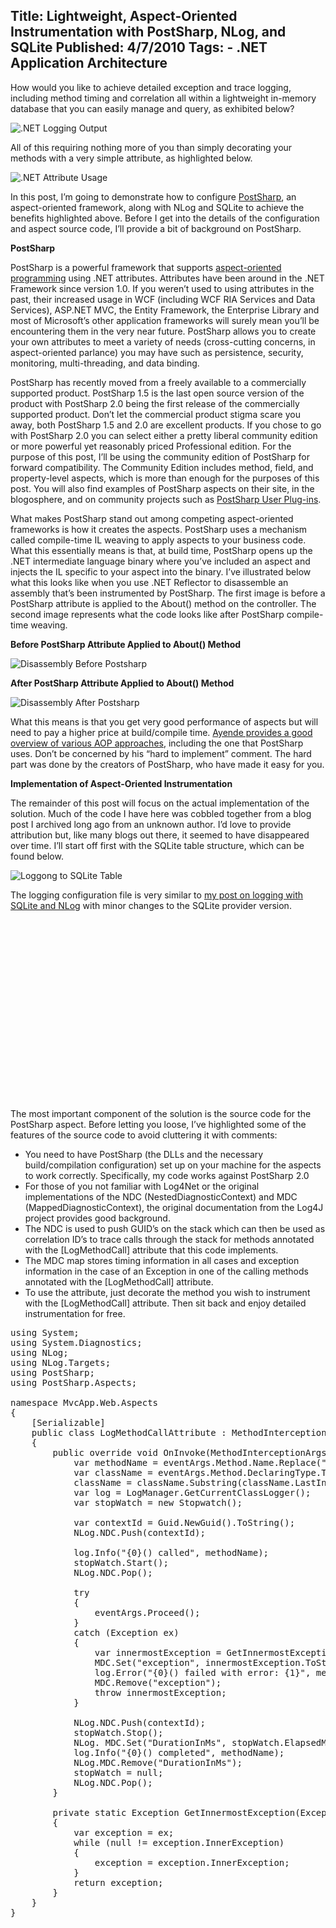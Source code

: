 Title: Lightweight, Aspect-Oriented Instrumentation with PostSharp, NLog, and SQLite
Published: 4/7/2010
Tags:
    - .NET Application Architecture
---
How would you like to achieve detailed exception and trace logging, including method timing and correlation all within a lightweight in-memory database that you can easily manage and query, as exhibited below?

![.NET Logging Output](https://s3.amazonaws.com/s3.beckshome.com/20100407-Logging-Output.png)

All of this requiring nothing more of you than simply decorating your methods with a very simple attribute, as highlighted below.

![.NET Attribute Usage](https://s3.amazonaws.com/s3.beckshome.com/20100407-Attribute-Usage.png)

In this post, I’m going to demonstrate how to configure [PostSharp](https://www.postsharp.net/), an aspect-oriented framework, along with NLog and SQLite to achieve the benefits highlighted above. Before I get into the details of the configuration and aspect source code, I’ll provide a bit of background on PostSharp.

**PostSharp**

PostSharp is a powerful framework that supports [aspect-oriented programming](https://en.wikipedia.org/wiki/Aspect-oriented_programming) using .NET attributes. Attributes have been around in the .NET Framework since version 1.0. If you weren’t used to using attributes in the past, their increased usage in WCF (including WCF RIA Services and Data Services), ASP.NET MVC, the Entity Framework, the Enterprise Library and most of Microsoft’s other application frameworks will surely mean you’ll be encountering them in the very near future. PostSharp allows you to create your own attributes to meet a variety of needs (cross-cutting concerns, in aspect-oriented parlance) you may have such as persistence, security, monitoring, multi-threading, and data binding.

PostSharp has recently moved from a freely available to a commercially supported product. PostSharp 1.5 is the last open source version of the product with PostSharp 2.0 being the first release of the commercially supported product. Don’t let the commercial product stigma scare you away, both PostSharp 1.5 and 2.0 are excellent products. If you chose to go with PostSharp 2.0 you can select either a pretty liberal community edition or more powerful yet reasonably priced Professional edition. For the purpose of this post, I’ll be using the community edition of PostSharp for forward compatibility. The Community Edition includes method, field, and property-level aspects, which is more than enough for the purposes of this post. You will also find examples of PostSharp aspects on their site, in the blogosphere, and on community projects such as [PostSharp User Plug-ins](https://code.google.com/archive/p/postsharp-user-plugins/).

What makes PostSharp stand out among competing aspect-oriented frameworks is how it creates the aspects. PostSharp uses a mechanism called compile-time IL weaving to apply aspects to your business code. What this essentially means is that, at build time, PostSharp opens up the .NET intermediate language binary where you’ve included an aspect and injects the IL specific to your aspect into the binary. I’ve illustrated below what this looks like when you use .NET Reflector to disassemble an assembly that’s been instrumented by PostSharp. The first image is before a PostSharp attribute is applied to the About() method on the controller. The second image represents what the code looks like after PostSharp compile-time weaving.

**Before PostSharp Attribute Applied to About() Method**

![Disassembly Before Postsharp](https://s3.amazonaws.com/s3.beckshome.com/20100407-Disassembled-Before-Postsharp.png)

**After PostSharp Attribute Applied to About() Method**

![Disassembly After Postsharp](https://s3.amazonaws.com/s3.beckshome.com/20100407-Disassembled-After-Postsharp.png)

What this means is that you get very good performance of aspects but will need to pay a higher price at build/compile time. [Ayende provides a good overview of various AOP approaches](https://ayende.com/blog/2615/7-approaches-for-aop-in-net), including the one that PostSharp uses. Don’t be concerned by his “hard to implement” comment. The hard part was done by the creators of PostSharp, who have made it easy for you.

**Implementation of Aspect-Oriented Instrumentation**

The remainder of this post will focus on the actual implementation of the solution. Much of the code I have here was cobbled together from a blog post I archived long ago from an unknown author. I’d love to provide attribution but, like many blogs out there, it seemed to have disappeared over time. I’ll start off first with the SQLite table structure, which can be found below.

![Loggong to SQLite Table](https://s3.amazonaws.com/s3.beckshome.com/20100407-Logging-SQLite-Table.png)

The logging configuration file is very similar to [my post on logging with SQLite and NLog](/2010/03/logging-to-sqlite-with-nlog) with minor changes to the SQLite provider version.

<pre data-enlighter-language="xml">
<nlog xmlns="http://www.nlog-project.org/schemas/NLog.xsd" xmlns:xsi="http://www.w3.org/2001/XMLSchema-instance">
    <targets>
        <target name="File" xsi:type="File" fileName="C:Temp${shortdate}.nlog.txt"/>
        <target name="Database" xsi:type="Database" keepConnection="false" useTransactions="false"
            dbProvider="System.Data.SQLite.SQLiteConnection, System.Data.SQLite, Version=1.0.60.0, Culture=neutral, PublicKeyToken=db937bc2d44ff139, processorArchitecture=x86"
            connectionString="Data Source=C:ProjectsMyApp_Logging.s3db;Version=3;"
            commandText="INSERT into LOGTABLE(Timestamp, Loglevel, ThreadId, Message, Context, User, DurationInMs, Exception) values(@Timestamp, @Loglevel, @ThreadId, @Message, @Context, @User, @DurationInMs, @Exception)">
                <parameter name="@Timestamp" layout="${longdate}"/>
                <parameter name="@Loglevel" layout="${level:uppercase=true}"/>
                <parameter name="@ThreadId" layout="${threadid}"/>
                <parameter name="@Message" layout="${message}"/>
                <parameter name="@Context" layout="${ndc}"/>
                <parameter name="@User" layout="${aspnet-user-identity}"/>
                <parameter name="@DurationInMs" layout="${mdc:item=DurationInMs}"/>
                <parameter name="@Exception" layout="${mdc:item=exception}"/>
        </target>
    </targets>
    <rules>
        <logger name="*" minlevel="Debug" writeTo="Database" />
    </rules>
</nlog>
</pre>
The most important component of the solution is the source code for the PostSharp aspect. Before letting you loose, I’ve highlighted some of the features of the source code to avoid cluttering it with comments:

* You need to have PostSharp (the DLLs and the necessary build/compilation configuration) set up on your machine for the aspects to work correctly. Specifically, my code works against PostSharp 2.0
* For those of you not familiar with Log4Net or the original implementations of the NDC (NestedDiagnosticContext) and MDC (MappedDiagnosticContext), the original documentation from the Log4J project provides good background.
* The NDC is used to push GUID’s on the stack which can then be used as correlation ID’s to trace calls through the stack for methods annotated with the [LogMethodCall] attribute that this code implements.
* The MDC map stores timing information in all cases and exception information in the case of an Exception in one of the calling methods annotated with the [LogMethodCall] attribute.
* To use the attribute, just decorate the method you wish to instrument with the [LogMethodCall] attribute. Then sit back and enjoy detailed instrumentation for free.

<pre data-enlighter-language="csharp">
using System;
using System.Diagnostics;
using NLog;
using NLog.Targets;
using PostSharp;
using PostSharp.Aspects;
 
namespace MvcApp.Web.Aspects
{
    [Serializable]
    public class LogMethodCallAttribute : MethodInterceptionAspect
    {
        public override void OnInvoke(MethodInterceptionArgs eventArgs){
            var methodName = eventArgs.Method.Name.Replace("~", String.Empty);
            var className = eventArgs.Method.DeclaringType.ToString();
            className = className.Substring(className.LastIndexOf(".")+1, (className.Length - className.LastIndexOf(".")-1));
            var log = LogManager.GetCurrentClassLogger();
            var stopWatch = new Stopwatch();

            var contextId = Guid.NewGuid().ToString();
            NLog.NDC.Push(contextId);

            log.Info("{0}() called", methodName);
            stopWatch.Start();
            NLog.NDC.Pop();

            try
            {
                eventArgs.Proceed();
            }
            catch (Exception ex)
            {
                var innermostException = GetInnermostException(ex);
                MDC.Set("exception", innermostException.ToString().Substring(0, Math.Min(innermostException.ToString().Length, 2000)));
                log.Error("{0}() failed with error: {1}", methodName, innermostException.Message);
                MDC.Remove("exception");
                throw innermostException;
            }
	 
            NLog.NDC.Push(contextId);
            stopWatch.Stop();
            NLog. MDC.Set("DurationInMs", stopWatch.ElapsedMilliseconds.ToString());
            log.Info("{0}() completed", methodName);
            NLog.MDC.Remove("DurationInMs");
            stopWatch = null;
            NLog.NDC.Pop();
        }
	 
        private static Exception GetInnermostException(Exception ex)
        {
            var exception = ex;
            while (null != exception.InnerException)
            {
                exception = exception.InnerException;
            }
            return exception;
        }
    }
}
</pre>
